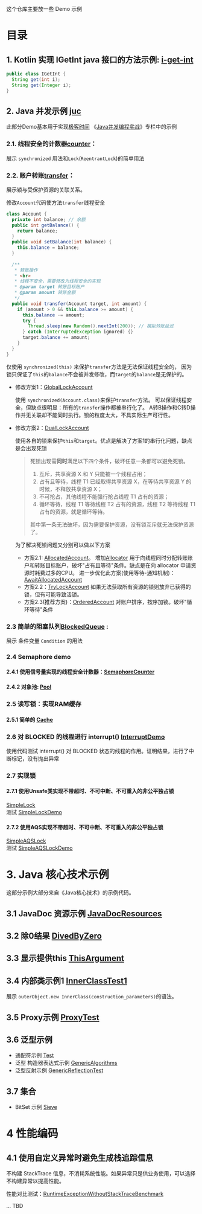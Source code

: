 这个仓库主要放一些 Demo 示例

# 目录
## 1. Kotlin 实现 IGetInt java 接口的方法示例: [i-get-int](./i-get-int)
```java
public class IGetInt {
  String get(int i);
  String get(Integer i);
}
```
## 2. Java 并发示例 [juc](./juc)
此部分Demo基本用于实现[极客时间](https://time.geekbang.org/)
《[Java并发编程实战](https://time.geekbang.org/column/intro/159)》专栏中的示例
### 2.1. 线程安全的计数器[counter](./juc/src/main/java/xyz/dowenliu/juc/counter)：
展示 `synchronized` 用法和`Lock`(`ReentrantLock`)的简单用法
### 2.2. 账户转账[transfer](./juc/src/main/java/xyz/dowenliu/juc/transfer)：
展示锁与受保护资源的关联关系。

修改`Account`代码使方法`transfer`线程安全
```java
class Account {
  private int balance; // 余额
  public int getBalance() {
    return balance;
  }
  public void setBalance(int balance) {
    this.balance = balance;
  }
  
  /**
   * 转账操作
   * <br>
   * 线程不安全，需要修改为线程安全的实现
   * @param target 转账目标账户
   * @param amount 转账金额
   */
  public void transfer(Account target, int amount) {
    if (amount > 0 && this.balance >= amount) {
      this.balance -= amount;
      try {
        Thread.sleep(new Random().nextInt(200)); // 模拟转账延迟
      } catch (InterruptedException ignored) {}
      target.balance += amount;
    }
  }
}
```
仅使用 `synchronized(this)` 来保护`transfer`方法是无法保证线程安全的，
因为锁只保证了`this`的`balance`不会被并发修改，而`target`的`balance`是无保护的。

* 修改方案1：[GlobalLockAccount](./juc/src/main/java/xyz/dowenliu/juc/transfer/GlobalLockAccount.java)

  使用 `synchronized(Account.class)`来保护`transfer`方法。
  可以保证线程安全，但缺点很明显：所有的`transfer`操作都被串行化了。
  A转B操作和C转D操作并无关联却不能同时执行。锁的粒度太大，不具实际生产可行性。
* 修改方案2：[DualLockAccount](./juc/src/main/java/xyz/dowenliu/juc/transfer/DualLockAccount.java)

  使用各自的锁来保护`this`和`target`。优点是解决了方案1的串行化问题，缺点是会出现死锁
  
  > 死锁出现需**同时**满足以下四个条件，破坏任意一条都可以避免死锁。
  > 1. 互斥，共享资源 X 和 Y 只能被一个线程占用；
  > 2. 占有且等待，线程 T1 已经取得共享资源 X，在等待共享资源 Y 的时候，不释放共享资源 X；
  > 3. 不可抢占，其他线程不能强行抢占线程 T1 占有的资源；
  > 4. 循环等待，线程 T1 等待线程 T2 占有的资源，线程 T2 等待线程 T1 占有的资源，就是循环等待。
  >
  > 其中第一条无法破坏，因为需要保护资源，没有锁互斥就无法保护资源了。
  
  为了解决死锁问题又分别可以做以下方案
  
  * 方案2.1: [AllocatedAccount](./juc/src/main/java/xyz/dowenliu/juc/transfer/AllocatedAccount.java)。
    增加[Allocator](./juc/src/main/java/xyz/dowenliu/juc/transfer/Allocator.java)
    用于向线程同时分配转账账户和转账目标账户，破坏"占有且等待"条件。缺点是在向 allocator 申请资源时耗费过多的CPU。
    进一步优化此方案(使用等待-通知机制)：[AwaitAllocatedAccount](./juc/src/main/java/xyz/dowenliu/juc/transfer/AwaitAllocatedAccount.java)
  * 方案2.2：[TryLockAccount](./juc/src/main/java/xyz/dowenliu/juc/transfer/TryLockAccount.java)
    如果无法获取所有资源的锁则放弃已获得的锁，但有可能导致活锁。
  * 方案2.3(推荐方案)：[OrderedAccount](./juc/src/main/java/xyz/dowenliu/juc/transfer/OrderedAccount.java)
    对账户排序，按序加锁。破坏"循环等待"条件
### 2.3 简单的阻塞队列[BlockedQueue](./juc/src/main/java/xyz/dowenliu/juc/condition/BlockedQueue.java) :
展示 条件变量 `Condition` 的用法
### 2.4 Semaphore demo
#### 2.4.1 使用信号量实现的线程安全计数器：[SemaphoreCounter](./juc/src/main/java/xyz/dowenliu/juc/semaphore/SemaphoreCounter.java)
#### 2.4.2 对象池: [Pool](./juc/src/main/java/xyz/dowenliu/juc/semaphore/Pool.java)
### 2.5 读写锁：实现RAM缓存
#### 2.5.1 简单的 [Cache](./juc/src/main/java/xyz/dowenliu/juc/cache/Cache.java)
### 2.6 对 BLOCKED 的线程进行 interrupt() [InterruptDemo](./juc/src/main/java/xyz/dowenliu/juc/interrupt/InterruptDemo.java)
使用代码测试 interrupt() 对 BLOCKED 状态的线程的作用。证明结果，进行了中断标记，没有抛出异常
### 2.7 实现锁
#### 2.7.1 使用Unsafe类实现不带超时、不可中断、不可重入的非公平独占锁
[SimpleLock](./juc/src/main/java/xyz/dowenliu/concurrent/SimpleLock.java)  
测试 [SimpleLockDemo](./juc/src/main/java/xyz/dowenliu/concurrent/SimpleLockDemo.java)
#### 2.7.2 使用AQS实现不带超时、不可中断、不可重入的非公平独占锁
[SimpleAQSLock](./juc/src/main/java/xyz/dowenliu/juc/lock/SimpleAQSLock.java)  
测试 [SimpleAQSLockDemo](./juc/src/main/java/xyz/dowenliu/juc/lock/SimpleAQSLockDemo.java)

# 3. Java 核心技术示例
这部分示例大部分来自《Java核心技术》的示例代码。
## 3.1 JavaDoc 资源示例 [JavaDocResources]()
## 3.2 除0结果 [DivedByZero](./java-core/src/main/java/xyz/dowenliu/core/primitive/DivedByZero.java)
## 3.3 显示提供this [ThisArgument](./java-core/src/main/java/xyz/dowenliu/core/method/ThisArgument.java)
## 3.4 内部类示例1 [InnerClassTest1](./java-core/src/main/java/xyz/dowenliu/core/innerClass/InnerClassTest1.java)
展示 `outerObject.new InnerClass(construction_parameters)`的语法。
## 3.5 Proxy示例 [ProxyTest](./java-core/src/main/java/xyz/dowenliu/core/proxy/ProxyTest.java)
## 3.6 泛型示例
* 通配符示例 [Test](./java-core/src/main/java/xyz/dowenliu/core/generic/Test.java)
* 泛型 构造器表达式示例 [GenericAlgorithms](./java-core/src/main/java/xyz/dowenliu/core/generic/GenericAlgorithms.java)
* 泛型反射示例 [GenericReflectionTest](./java-core/src/main/java/xyz/dowenliu/core/generic/GenericReflectionTest.java)
## 3.7 集合
* BitSet 示例 [Sieve](./java-core/src/main/java/xyz/dowenliu/core/collection/Sieve.java)

# 4 性能编码
## 4.1 使用自定义异常时避免生成栈追踪信息
不构建 StackTrace 信息，不消耗系统性能。如果异常只是供业务使用，可以选择不构建异常以提高性能。

性能对比测试：[RuntimeExceptionWithoutStackTraceBenchmark](./performance-tuning/src/test/java/xyz/dowenliu/performance/tuning/exception/RuntimeExceptionWithoutStackTraceBenchmark.java)

... TBD